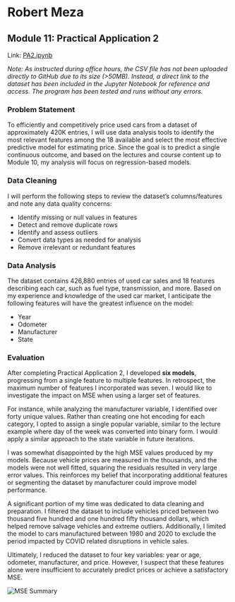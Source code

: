 # Robert Meza
## Module 11: Practical Application 2

Link: [PA2.ipynb](PA2.ipynb)

_Note: As instructed during office hours, the CSV file has not been uploaded directly to GitHub due to its size (>50MB). Instead, a direct link to the dataset has been included in the Jupyter Notebook for reference and access. The program has been tested and runs without any errors._

### Problem Statement

To efficiently and competitively price used cars from a dataset of approximately 420K entries, I will use data analysis tools to identify the most relevant features among the 18 available and select the most effective predictive model for estimating price. Since the goal is to predict a single continuous outcome, and based on the lectures and course content up to Module 10, my analysis will focus on regression-based models.

### Data Cleaning

I will perform the following steps to review the dataset’s columns/features and note any data quality concerns:
- Identify missing or null values in features
- Detect and remove duplicate rows
- Identify and assess outliers
- Convert data types as needed for analysis
- Remove irrelevant or redundant features

### Data Analysis

The dataset contains 426,880 entries of used car sales and 18 features describing each car, such as fuel type, transmission, and more. Based on my experience and knowledge of the used car market, I anticipate the following features will have the greatest influence on the model:
- Year
- Odometer
- Manufacturer
- State

### Evaluation

After completing Practical Application 2, I developed **six models**, progressing from a single feature to multiple features. In retrospect, the maximum number of features I incorporated was seven. I would like to investigate the impact on MSE when using a larger set of features.

For instance, while analyzing the manufacturer variable, I identified over forty unique values. Rather than creating one hot encoding for each category, I opted to assign a single popular variable, similar to the lecture example where day of the week was converted into binary form. I would apply a similar approach to the state variable in future iterations.

I was somewhat disappointed by the high MSE values produced by my models. Because vehicle prices are measured in the thousands, and the models were not well fitted, squaring the residuals resulted in very large error values. This reinforces my belief that incorporating additional features or segmenting the dataset by manufacturer could 
improve model performance.

A significant portion of my time was dedicated to data cleaning and preparation. I filtered the dataset to include vehicles priced between two thousand five hundred and one hundred fifty thousand dollars, which helped remove salvage vehicles and extreme outliers. Additionally, I limited the model to cars manufactured between 1980 and 2020 to exclude the period impacted by COVID related disruptions in vehicle sales.

Ultimately, I reduced the dataset to four key variables: year or age, odometer, manufacturer, and price. However, I suspect that these features alone were insufficient to accurately predict prices or achieve a satisfactory MSE.

![MSE Summary]("mse_summary.png")





